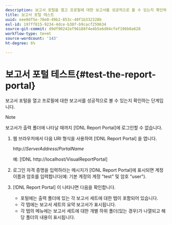 ```yaml
---
description: 보고서 포털을 열고 프로필에 대한 보고서를 성공적으로 볼 수 있는지 확인하는 단계입니다.
title: 보고서 포털 테스트
uuid: eee0df5e-78e0-49b2-853c-40f1b332328b
exl-id: 197ff815-9234-4dce-b30f-b9cacf259634
source-git-commit: d9df90242ef96188f4e4b5e6d04cfef196b0a628
workflow-type: tm+mt
source-wordcount: '143'
ht-degree: 6%

---
```


# 보고서 포털 테스트{#test-the-report-portal}

보고서 포털을 열고 프로필에 대한 보고서를 성공적으로 볼 수 있는지 확인하는 단계입니다.

>[!NOTE]
>
>보고서가 출력 폴더에 나타날 때까지 [!DNL Report Portal]에 로그인할 수 없습니다.

1. 웹 브라우저에서 다음 URI 형식을 사용하여 [!DNL Report Portal] 을 엽니다.

   http://*ServerAddress*/*PortalName*

   예: [!DNL http://localhost/VisualReportPortal]

1. 로그인 자격 증명을 입력하라는 메시지가 [!DNL Report Portal]에 표시되면 계정 이름과 암호를 입력합니다(예: 기본 계정의 계정 &quot;test&quot; 및 암호 &quot;user&quot;).
1. [!DNL Report Portal] 이 나타나면 다음을 확인합니다.

   * 포털에는 출력 폴더에 있는 각 보고서 세트에 대한 탭이 포함되어 있습니다.
   * 각 탭에는 보고서 세트의 요약 보고서가 표시됩니다.
   * 각 탭의 메뉴에는 보고서 세트에 대한 개별 하위 폴더(있는 경우)가 나열되고 해당 폴더의 내용이 표시됩니다.
